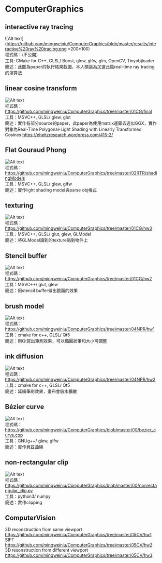 # ComputerGraphics  
  
## interactive ray tracing  
![Alt text](https://github.com/mingweiniu/ComputerGraphics/blob/master/results/interactive%20ray%20tracing.png =200*100)  
程式碼：(不公開)  
工具: CMake for C++, GLSL/ Boost, glew, glfw, glm, OpenCV, Tinyobjloader  
簡述：此圖為paper的執行結果截圖，本人碩論為加速此篇real-time ray tracing的演算法  
  
## linear cosine transform  
![Alt text](https://github.com/mingweiniu/ComputerGraphics/blob/master/results/LTC.png)  
程式碼：https://github.com/mingweiniu/ComputerGraphics/tree/master/01CG/final  
工具：MSVC++, GLSL/ glew, glut  
簡述：實作有部分source的paper，此paper為使用matrix運算去近似GGX，實作對象為Real-Time Polygonal-Light Shading with Linearly Transformed Cosines https://eheitzresearch.wordpress.com/415-2/  
  
## Flat Gouraud Phong  
![Alt text](https://github.com/mingweiniu/ComputerGraphics/blob/master/results/Flat%20Gouraud%20Phong.png)  
程式碼：https://github.com/mingweiniu/ComputerGraphics/tree/master/02RTR/shadingModels  
工具：MSVC++, GLSL/ glew, glfw   
簡述：實作light shading model與parse obj格式  
  
## texturing  
![Alt text](https://github.com/mingweiniu/ComputerGraphics/blob/master/results/texturing.png)  
程式碼：https://github.com/mingweiniu/ComputerGraphics/tree/master/01CG/hw3  
工具：MSVC++, GLSL/ glut, glew, GLModel  
簡述：將GLModel讀到的texture貼到物件上  
  
## Stencil buffer  
![Alt text](https://github.com/mingweiniu/ComputerGraphics/blob/master/results/Stencil%20buffer.png)  
程式碼：https://github.com/mingweiniu/ComputerGraphics/tree/master/01CG/hw2  
工具：MSVC++/ glut, glew  
簡述：用stencil buffer做出鏡面的效果  
  
## brush model  
![Alt text](https://github.com/mingweiniu/ComputerGraphics/blob/master/results/brush%20model.png)  
程式碼：https://github.com/mingweiniu/ComputerGraphics/tree/master/04NPR/hw1  
工具：cmake for c++, GLSL/ Qt5   
簡述：用Qt寫出筆刷效果，可以橢圓狀筆和大小可調整  
  
## ink diffusion   
![Alt text](https://github.com/mingweiniu/ComputerGraphics/blob/master/results/ink%20diffusion.png)  
程式碼：https://github.com/mingweiniu/ComputerGraphics/tree/master/04NPR/hw2  
工具：cmake for c++, GLSL/ Qt5   
簡述：延續筆刷效果，畫布會吸水擴散  
  
## Bézier curve  
![Alt text](https://github.com/mingweiniu/ComputerGraphics/blob/master/results/B%C3%A9zier%20curve.png)  
程式碼：https://github.com/mingweiniu/ComputerGraphics/blob/master/00/bezier_curve.cpp  
工具：GNUg++/ glew, glfw  
簡述：實作貝茲曲線  
  
## non-rectangular clip  
![Alt text](https://github.com/mingweiniu/ComputerGraphics/blob/master/results/non-rectangular_clipping.png)  
程式碼：https://github.com/mingweiniu/ComputerGraphics/blob/master/00/nonrectangular_clip.py  
工具：python3/ numpy  
簡述：實作clipping  
  
## ComputerVision   
3D reconstruction from same viewport  
https://github.com/mingweiniu/ComputerGraphics/tree/master/05CV/hw1  
SIFT  
https://github.com/mingweiniu/ComputerGraphics/tree/master/05CV/hw2  
3D resonstruction from different viewport  
https://github.com/mingweiniu/ComputerGraphics/tree/master/05CV/hw3  
